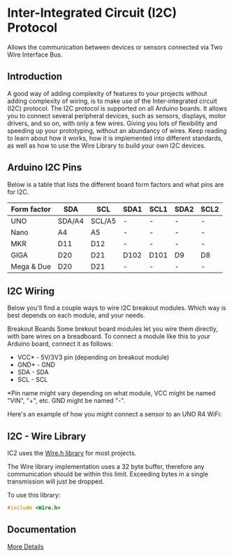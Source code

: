# Inter-Integrated Circuit (I2C) Protocol

Allows the communication between devices or sensors connected via Two Wire Interface Bus.

## Introduction

A good way of adding complexity of features to your projects without adding complexity of wiring, is to make use of the Inter-integrated circuit (I2C) protocol. The I2C protocol is supported on all Arduino boards. It allows you to connect several peripheral devices, such as sensors, displays, motor drivers, and so on, with only a few wires. Giving you lots of flexibility and speeding up your prototyping, without an abundancy of wires. Keep reading to learn about how it works, how it is implemented into different standards, as well as how to use the Wire Library to build your own I2C devices.

## Arduino I2C Pins

Below is a table that lists the different board form factors and what pins are for I2C.

|Form factor | SDA | SCL | SDA1 | SCL1 | SDA2 | SCL2 |
| ---- | ---- | ---- | ---- | ---- | ---- | ---- | 
| UNO | SDA/A4 | SCL/A5 | - | - | - | - |
| Nano | A4 | A5 | - | - | - | - |
| MKR | D11 | D12 | - | - | - | - |
| GIGA | D20 | D21 | D102 | D101 | D9 | D8
| Mega & Due | D20 | D21 | - | - | - | - |

## I2C Wiring

Below you'll find a couple ways to wire I2C breakout modules. Which way is best depends on each module, and your needs.

Breakout Boards
Some brekout board modules let you wire them directly, with bare wires on a breadboard. To connect a module like this to your Arduino board, connect it as follows:

- VCC* - 5V/3V3 pin (depending on breakout module)
- GND* - GND
- SDA - SDA
- SCL - SCL

*Pin name might vary depending on what module, VCC might be named "VIN", "+", etc. GND might be named "-".

Here's an example of how you might connect a sensor to an UNO R4 WiFi:

## I2C - Wire Library

IC2 uses the [Wire.h library]() for most projects.

The Wire library implementation uses a 32 byte buffer, therefore any communication should be within this limit. Exceeding bytes in a single transmission will just be dropped.

To use this library:

``` c++
#include <Wire.h>
```

## Documentation

[More Details](https://docs.arduino.cc/learn/communication/wire#what-is-i2c)
